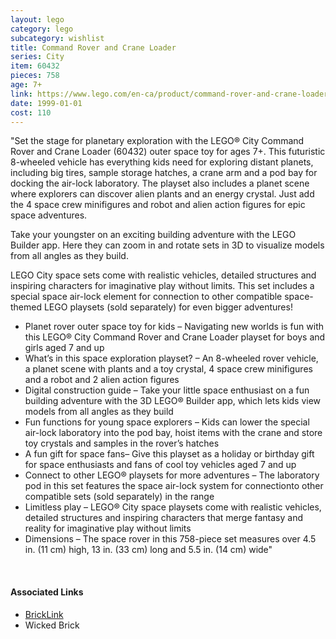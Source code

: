 ```yaml
---
layout: lego
category: lego
subcategory: wishlist
title: Command Rover and Crane Loader
series: City
item: 60432
pieces: 758
age: 7+
link: https://www.lego.com/en-ca/product/command-rover-and-crane-loader-60432
date: 1999-01-01
cost: 110
---
```


"Set the stage for planetary exploration with the LEGO® City Command Rover and Crane Loader (60432) outer space toy for ages 7+. This futuristic 8-wheeled vehicle has everything kids need for exploring distant planets, including big tires, sample storage hatches, a crane arm and a pod bay for docking the air-lock laboratory. The playset also includes a planet scene where explorers can discover alien plants and an energy crystal. Just add the 4 space crew minifigures and robot and alien action figures for epic space adventures.

Take your youngster on an exciting building adventure with the LEGO Builder app. Here they can zoom in and rotate sets in 3D to visualize models from all angles as they build.

LEGO City space sets come with realistic vehicles, detailed structures and inspiring characters for imaginative play without limits. This set includes a special space air-lock element for connection to other compatible space-themed LEGO playsets (sold separately) for even bigger adventures!

* Planet rover outer space toy for kids – Navigating new worlds is fun with this LEGO® City Command Rover and Crane Loader playset for boys and girls aged 7 and up
* What’s in this space exploration playset? – An 8-wheeled rover vehicle, a planet scene with plants and a toy crystal, 4 space crew minifigures and a robot and 2 alien action figures
* Digital construction guide – Take your little space enthusiast on a fun building adventure with the 3D LEGO® Builder app, which lets kids view models from all angles as they build
* Fun functions for young space explorers – Kids can lower the special air-lock laboratory into the pod bay, hoist items with the crane and store toy crystals and samples in the rover’s hatches
* A fun gift for space fans– Give this playset as a holiday or birthday gift for space enthusiasts and fans of cool toy vehicles aged 7 and up
* Connect to other LEGO® playsets for more adventures – The laboratory pod in this set features the space air-lock system for connectionto other compatible sets (sold separately) in the range
* Limitless play – LEGO® City space playsets come with realistic vehicles, detailed structures and inspiring characters that merge fantasy and reality for imaginative play without limits
* Dimensions – The space rover in this 758-piece set measures over 4.5 in. (11 cm) high, 13 in. (33 cm) long and 5.5 in. (14 cm) wide"

<br>

#### Associated Links
* [BrickLink](https://www.bricklink.com/v2/catalog/catalogitem.page?S=60432)
* Wicked Brick
